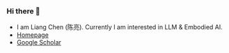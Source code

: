 ### Hi there 👋

- I am Liang Chen (陈亮). Currently I am interested in LLM & Embodied AI.
- [Homepage](https://chenllliang.github.io/about/?version=23422)
- [Google Scholar](https://scholar.google.com/citations?user=lMKPaTYAAAAJ&hl=en)


